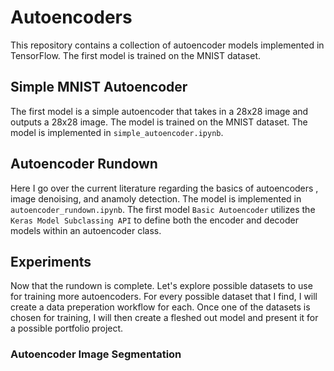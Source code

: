 # Autoencoders

This repository contains a collection of autoencoder models implemented in TensorFlow. The first model is trained on the MNIST dataset. 

## Simple MNIST Autoencoder

The first model is a simple autoencoder that takes in a 28x28 image and outputs a 28x28 image. The model is trained on the MNIST dataset. The model is implemented in `simple_autoencoder.ipynb`.

## Autoencoder Rundown

Here I go over the current literature regarding the basics of autoencoders , image denoising, and anamoly detection. The model is implemented in `autoencoder_rundown.ipynb`. The first model `Basic Autoencoder` utilizes the `Keras Model Subclassing API` to define both the encoder and decoder models within an autoencoder class.

## Experiments

Now that the rundown is complete. Let's explore possible datasets to use for training more autoencoders. For every possible dataset that I find, I will create a data preperation workflow for each. Once one of the datasets is chosen for training, I will then create a fleshed out model and present it for a possible portfolio project.

### Autoencoder Image Segmentation